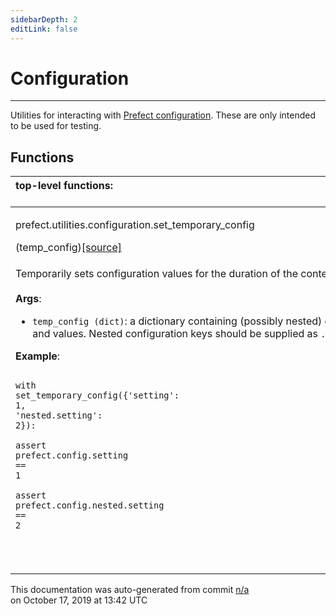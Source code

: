 ```yaml
---
sidebarDepth: 2
editLink: false
---
```

# Configuration
---
Utilities for interacting with [Prefect configuration](https://docs.prefect.io/core/concepts/configuration.html).  These are only intended
to be used for testing.

## Functions
|top-level functions: &nbsp;&nbsp;&nbsp;&nbsp;&nbsp;&nbsp;&nbsp;&nbsp;&nbsp;&nbsp;&nbsp;&nbsp;&nbsp;&nbsp;&nbsp;&nbsp;&nbsp;&nbsp;&nbsp;&nbsp;&nbsp;&nbsp;&nbsp;&nbsp;&nbsp;&nbsp;&nbsp;&nbsp;&nbsp;&nbsp;&nbsp;&nbsp;&nbsp;&nbsp;&nbsp;&nbsp;&nbsp;&nbsp;&nbsp;&nbsp;&nbsp;&nbsp;&nbsp;&nbsp;&nbsp;&nbsp;&nbsp;&nbsp;&nbsp;&nbsp;&nbsp;&nbsp;&nbsp;&nbsp;&nbsp;&nbsp;&nbsp;&nbsp;&nbsp;&nbsp;&nbsp;&nbsp;&nbsp;&nbsp;&nbsp;&nbsp;&nbsp;&nbsp;&nbsp;&nbsp;&nbsp;&nbsp;&nbsp;&nbsp;&nbsp;&nbsp;&nbsp;&nbsp;&nbsp;&nbsp;&nbsp;&nbsp;&nbsp;&nbsp;&nbsp;&nbsp;&nbsp;&nbsp;&nbsp;&nbsp;&nbsp;&nbsp;&nbsp;&nbsp;&nbsp;&nbsp;&nbsp;&nbsp;&nbsp;&nbsp;&nbsp;&nbsp;&nbsp;&nbsp;&nbsp;&nbsp;&nbsp;&nbsp;&nbsp;&nbsp;&nbsp;&nbsp;&nbsp;&nbsp;&nbsp;&nbsp;&nbsp;&nbsp;&nbsp;&nbsp;&nbsp;&nbsp;&nbsp;&nbsp;&nbsp;&nbsp;&nbsp;&nbsp;&nbsp;&nbsp;&nbsp;&nbsp;&nbsp;&nbsp;&nbsp;&nbsp;&nbsp;&nbsp;&nbsp;&nbsp;&nbsp;&nbsp;&nbsp;&nbsp;&nbsp;&nbsp;&nbsp;&nbsp;&nbsp;&nbsp;|
|:----|
 | <div class='method-sig' id='prefect-utilities-configuration-set-temporary-config'><p class="prefect-class">prefect.utilities.configuration.set_temporary_config</p>(temp_config)<span class="source"><a href="https://github.com/PrefectHQ/prefect/blob/master/src/prefect/utilities/configuration.py#L12">[source]</a></span></div>
<p class="methods">Temporarily sets configuration values for the duration of the context manager.<br><br>**Args**:     <ul class="args"><li class="args">`temp_config (dict)`: a dictionary containing (possibly nested) configuration keys and values.         Nested configuration keys should be supplied as `.`-delimited strings.</li></ul>**Example**:     <br><pre class="language-python"><code class="language-python">    <span class="token keyword">with</span> set_temporary_config<span class="token punctuation">(</span><span class="token punctuation">{</span><span class="token string">'</span><span class="token string">setting</span><span class="token string">'</span><span class="token punctuation">:</span> <span class="token number">1</span><span class="token punctuation">,</span> <span class="token string">'</span><span class="token string">nested.setting</span><span class="token string">'</span><span class="token punctuation">:</span> <span class="token number">2</span><span class="token punctuation">}</span><span class="token punctuation">)</span><span class="token punctuation">:</span><br>        <span class="token keyword">assert</span> prefect<span class="token operator">.</span>config<span class="token operator">.</span>setting <span class="token operator">==</span> <span class="token number">1</span><br>        <span class="token keyword">assert</span> prefect<span class="token operator">.</span>config<span class="token operator">.</span>nested<span class="token operator">.</span>setting <span class="token operator">==</span> <span class="token number">2</span><br>    <br></code></pre><br></p>|

<p class="auto-gen">This documentation was auto-generated from commit <a href='https://github.com/PrefectHQ/prefect/commit/n/a'>n/a</a> </br>on October 17, 2019 at 13:42 UTC</p>